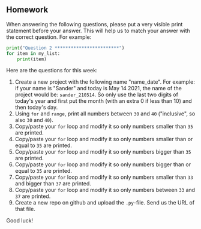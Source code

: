 Homework
-

When answering the following questions, please put a very visible print statement before your answer. This will help us to match your answer with the correct question. For example:

```Python
print("Question 2 ************************")
for item in my_list:
    print(item)
```

Here are the questions for this week:

1. Create a new project with the following name "name_date". For example: if your name is "Sander" and today is May 14 2021, the name of the project would be: `sander_210514`. So only use the last two digits of today's year and first put the month (with an extra 0 if less than 10) and then today's day.
1. Using `for` and `range`, print all numbers between `30` and `40` ("inclusive", so also `30` and `40`).
1. Copy/paste your `for` loop and modify it so only numbers smaller than `35` are printed.
1. Copy/paste your `for` loop and modify it so only numbers smaller than  or equal to `35` are printed.
1. Copy/paste your `for` loop and modify it so only numbers bigger than `35` are printed.
1. Copy/paste your `for` loop and modify it so only numbers bigger than  or equal to `35` are printed.
1. Copy/paste your `for` loop and modify it so only numbers smaller than `33` and bigger than `37` are printed.
1. Copy/paste your `for` loop and modify it so only numbers between `33` and `37` are printed.
1. Create a new repo on github and upload the `.py`-file. Send us the URL of that file.

Good luck!
